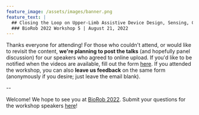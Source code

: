 ```yaml
---
feature_image: /assets/images/banner.png
feature_text: |
  ## Closing the Loop on Upper-Limb Assistive Device Design, Sensing, Control, & Clinical Practice
  ### BioRob 2022 Workshop 5 | August 21, 2022
---
```


Thanks everyone for attending! For those who couldn't attend, or would like to revisit the content, **we're planning to post the talks** (and hopefully panel discussion) for our speakers who agreed to online upload. If you'd like to be notified when the videos are available, fill out the form [here](https://forms.gle/wseE4Nq7TvCEHzzQA). If you attended the workshop, you can also **leave us feedback** on the same form (anonymously if you desire; just leave the email blank).

--

Welcome! We hope to see you at [BioRob 2022](http://biorob2022.org/index.php). Submit your questions for the workshop speakers [here](https://forms.gle/Z3GmfWtqFab5JZY58)!


